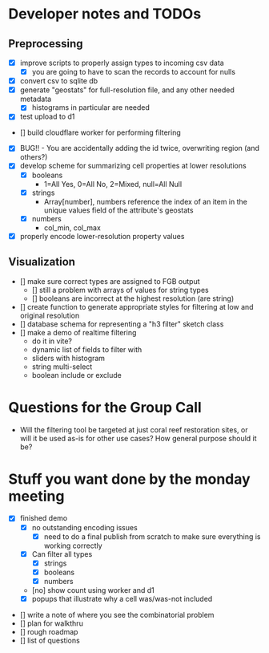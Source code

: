 # Developer notes and TODOs

## Preprocessing

- [x] improve scripts to properly assign types to incoming csv data
  - [x] you are going to have to scan the records to account for nulls
- [x] convert csv to sqlite db
- [x] generate "geostats" for full-resolution file, and any other needed metadata
  - [x] histograms in particular are needed
- [x] test upload to d1
- [] build cloudflare worker for performing filtering
- [x] BUG!! - You are accidentally adding the id twice, overwriting region (and others?)
- [x] develop scheme for summarizing cell properties at lower resolutions
  - [x] booleans
    - 1=All Yes, 0=All No, 2=Mixed, null=All Null
  - [x] strings
    - Array[number], numbers reference the index of an item in the unique values field of the attribute's geostats
  - [x] numbers
    - col_min, col_max
- [x] properly encode lower-resolution property values

## Visualization

- [] make sure correct types are assigned to FGB output
  - [] still a problem with arrays of values for string types
  - [] booleans are incorrect at the highest resolution (are string)
- [] create function to generate appropriate styles for filtering at low and original resolution
- [] database schema for representing a "h3 filter" sketch class
- [] make a demo of realtime filtering
  - do it in vite?
  - dynamic list of fields to filter with
  - sliders with histogram
  - string multi-select
  - boolean include or exclude

# Questions for the Group Call

- Will the filtering tool be targeted at just coral reef restoration sites, or will it be used as-is for other use cases? How general purpose should it be?

# Stuff you want done by the monday meeting

- [x] finished demo
  - [x] no outstanding encoding issues
    - [x] need to do a final publish from scratch to make sure everything is working correctly
  - [x] Can filter all types
    - [x] strings
    - [x] booleans
    - [x] numbers
  - [no] show count using worker and d1
  - [x] popups that illustrate why a cell was/was-not included
- [] write a note of where you see the combinatorial problem
- [] plan for walkthru
- [] rough roadmap
- [] list of questions
